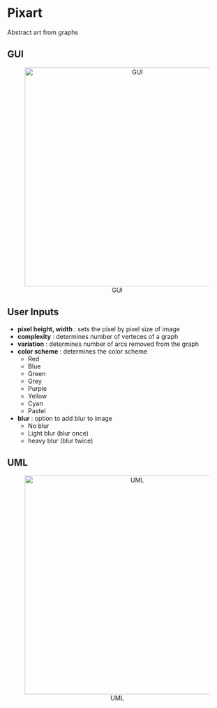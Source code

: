 # Pixart
Abstract art from graphs

## GUI
<center>	 
<figure>
  <img src="{{ site.baseurl }}/gui.png" alt="GUI" style="width: 500px;"/>
  <figcaption>GUI</figcaption>
</figure>
</center>

## User Inputs
* **pixel height, width** : sets the pixel by pixel size of image
* **complexity** : determines number of verteces of a graph
* **variation** : determines number of arcs removed from the graph
* **color scheme** : determines the color scheme
	* Red
	* Blue
	* Green
	* Grey
	* Purple
	* Yellow
	* Cyan
	* Pastel
* **blur** : option to add blur to image
	* No blur
	* Light blur (blur once)
	* heavy blur (blur twice)

## UML
<center>	 
<figure>
  <img src="{{ site.baseurl }}/UML.png" alt="UML" style="width: 500px;"/>
  <figcaption>UML</figcaption>
</figure>
</center>